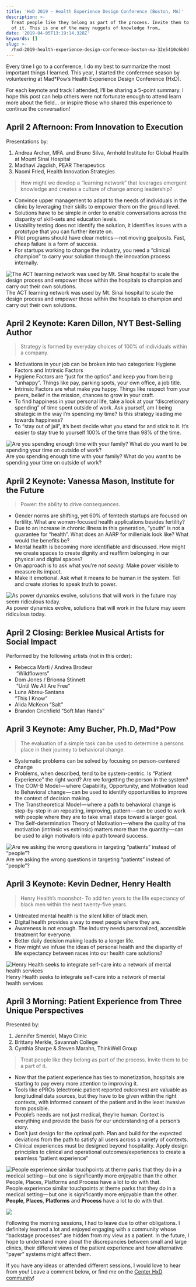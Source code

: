 ```yaml
---
title: 'HxD 2019 — Health Experience Design Conference (Boston, MA)'
description: >-
  Treat people like they belong as part of the process. Invite them to be a part
  of it. This is one of the many nuggets of knowledge from…
date: '2019-04-05T13:19:14.328Z'
keywords: []
slug: >-
  /hxd-2019-health-experience-design-conference-boston-ma-32e5410c6b0d
---
```


Every time I go to a conference, I do my best to summarize the most important things I learned. This year, I started the conference season by volunteering at Mad\*Pow’s Health Experience Design Conference (HxD).

For each keynote and track I attended, I’ll be sharing a 5-point summary. I hope this post can help others were not fortunate enough to attend learn more about the field… or inspire those who shared this experience to continue the conversation!

## April 2 Afternoon: From Innovation to Execution

Presentations by:

1.  Andrea Archer, MFA. and Bruno Silva, Arnhold Institute for Global Health at Mount Sinai Hospital
2.  Madhavi Jagdish, PEAR Therapeutics
3.  Naomi Fried, Health Innovation Strategies

> How might we develop a “learning network” that leverages emergent knowledge and creates a culture of change among leadership?

*   Convince upper management to adapt to the needs of individuals in the clinic by leveraging their skills to empower them on the ground level.
*   Solutions have to be simple in order to enable conversations across the disparity of skill-sets and education levels.
*   Usability testing does not identify the solution, it identifies issues with a prototype that you can further iterate on.
*   Pilot programs should have clear metrics — not moving goalposts. Fast, cheap failure is a form of success.
*   For startups working to change the industry, you need a “clinical champion” to carry your solution through the innovation process internally.

![The ACT learning network was used by Mt. Sinai hospital to scale the design process and empower those within the hospitals to champion and carry out their own solutions.](/img/medium/1__u1MFb__9W3go3S8__bgCD6GA.jpeg)
The ACT learning network was used by Mt. Sinai hospital to scale the design process and empower those within the hospitals to champion and carry out their own solutions.

## April 2 Keynote: Karen Dillon, NYT Best-Selling Author

> Strategy is formed by everyday choices of 100% of individuals within a company.

*   Motivations in your job can be broken into two categories: Hygiene Factors and Intrinsic Factors
*   Hygiene Factors are “just for the optics” and keep you from being “unhappy”. Things like pay, parking spots, your own office, a job title.
*   Intrinsic Factors are what make you happy. Things like respect from your peers, belief in the mission, chances to grow in your craft.
*   To find happiness in your personal life, take a look at your “discretionary spending” of time spent outside of work. Ask yourself, am I being strategic in the way I’m spending my time? Is this strategy leading me towards happiness?
*   To “stay out of jail”, it’s best decide what you stand for and stick to it. It’s easier to stay true to yourself 100% of the time than 98% of the time.

![Are you spending enough time with your family? What do you want to be spending your time on outside of work?](/img/medium/1__TJQwCj4U__GBKLmwzEPGJgA.jpeg)
Are you spending enough time with your family? What do you want to be spending your time on outside of work?

## April 2 Keynote: Vanessa Mason, Institute for the Future

> Power: the ability to drive consequences.

*   Gender norms are shifting, yet 60% of femtech startups are focused on fertility. What are women-focused health applications besides fertility?
*   Due to an increase in chronic illness in this generation, “youth” is not a guarantee for “health”. What does an AARP for millenials look like? What would the benefits be?
*   Mental health is becoming more identifiable and discussed. How might we create spaces to create dignity and reaffirm belonging in our physical and digital spaces?
*   On approach is to ask what you’re _not seeing._ Make power visible to measure its impact.
*   Make it emotional. Ask what it means to be human in the system. Tell and create stories to speak truth to power.

![As power dynamics evolve, solutions that will work in the future may seem ridiculous today.](/img/medium/1__oZAlxwdDL6CYGzcELxOaCA.jpeg)
As power dynamics evolve, solutions that will work in the future may seem ridiculous today.

## April 2 Closing: Berklee Musical Artists for Social Impact

Performed by the following artists (not in this order):

*   Rebecca Marti / Andrea Brodeur  
     “Wildflowers”
*   Dom Jones / Brionna Stinnett   
     “Until We All Are Free”
*   Luna Abreu-Santana  
    “This I Know”
*   Alida McKeon “Salt”
*   Brandon Crichfield “Soft Man Hands”

## April 3 Keynote: Amy Bucher, Ph.D, Mad\*Pow

> The evaluation of a simple task can be used to determine a persons place in their journey to behavioral change.

*   Systematic problems can be solved by focusing on person-centered change
*   Problems, when described, tend to be system-centric. Is “Patient Experience” the right word? Are we forgetting the person in the system?
*   The COM-B Model — where Capability, Opportunity, and Motivation lead to Behavioral change — can be used to identify opportunities to improve the context of decision making.
*   The Transtheoretical Model — where a path to behavioral change is step-by-step in an repeating, improving, pattern — can be used to work with people where they are to take small steps toward a larger goal.
*   The Self-determination Theory of Motivation — where the quality of the motivation (intrinsic vs extrinsic) matters more than the quantity — can be used to align motivators into a path toward success.

![Are we asking the wrong questions in targeting “patients” instead of “people”?](/img/medium/1__KE3sVpKrFW__qo4oWexsdZQ.jpeg)
Are we asking the wrong questions in targeting “patients” instead of “people”?

## April 3 Keynote: Kevin Dedner, Henry Health

> Henry Health’s moonshot- To add ten years to the life expectancy of black men within the next twenty-five years.

*   Untreated mental health is the silent killer of black men.
*   Digital health provides a way to meet people where they are.
*   Awareness is not enough. The industry needs personalized, accessible treatment for everyone.
*   Better daily decision making leads to a longer life.
*   How might we infuse the ideas of personal health and the disparity of life expectancy between races into our health care solutions?

![Henry Health seeks to integrate self-care into a network of mental health services](/img/medium/1__fQ0EErmvpPHnDM7tkuob7Q.jpeg)
Henry Health seeks to integrate self-care into a network of mental health services

## April 3 Morning: Patient Experience from Three Unique Perspectives

Presented by:

1.  Jennifer Smerdel, Mayo Clinic
2.  Brittany Merkle, Savannah College
3.  Cynthia Sharpe & Steven Marahn, ThinkWell Group

> Treat people like they belong as part of the process. Invite them to be a part of it.

*   Now that the patient experience has ties to monetization, hospitals are starting to pay every more attention to improving it.
*   Tools like ePROs (electronic patient reported outcomes) are valuable as longitudinal data sources, but they have to be given within the right contexts, with informed consent of the patient and in the least invasive form possible.
*   People’s needs are not just medical, they’re human. Context is everything and provide the basis for our understanding of a person’s story.
*   Don’t just design for the optimal path. Plan and build for the expected deviations from the path to satisfy all users across a variety of contexts.
*   Clinical experiences must be designed beyond hospitality. Apply design principles to clinical and operational outcomes/experiences to create a seamless “patient experience”

![People experience similar touchpoints at theme parks that they do in a medical setting — but one is significantly more enjoyable than the other. **People**, **Places**, **Platforms** and **Process** have a lot to do with that.](/img/medium/1__fWWFUTu8AWlCYWC23leLbQ.jpeg)
People experience similar touchpoints at theme parks that they do in a medical setting — but one is significantly more enjoyable than the other. **People**, **Places**, **Platforms** and **Process** have a lot to do with that.

![](/img/medium/1__x0yL7N46Nt0uMjz03TmtlQ.jpeg)

Following the morning sessions, I had to leave due to other obligations. I definitely learned a lot and enjoyed engaging with a community whose “backstage processes” are hidden from my view as a patient. In the future, I hope to understand more about the discrepancies between small and large clinics, their different views of the patient experience and how alternative “payer” systems might affect them.

If you have any ideas or attended different sessions, I would love to hear from you! Leave a comment below, or find me on the [Center HxD community](https://centerhxd.com/)!